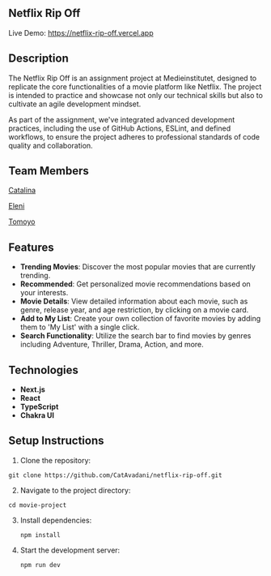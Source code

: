 ## Netflix Rip Off

Live Demo:
https://netflix-rip-off.vercel.app

## Description

The Netflix Rip Off is an assignment project at Medieinstitutet, designed to replicate the core functionalities of a movie platform like Netflix. The project is intended to practice and showcase not only our technical skills but also to cultivate an agile development mindset.

As part of the assignment, we've integrated advanced development practices, including the use of GitHub Actions, ESLint, and defined workflows, to ensure the project adheres to professional standards of code quality and collaboration.

## Team Members

[Catalina](https://github.com/CatAvadani)

[Eleni](https://github.com/Eleni001)

[Tomoyo](https://github.com/toal13)

## Features

- **Trending Movies**: Discover the most popular movies that are currently trending.
- **Recommended**: Get personalized movie recommendations based on your interests.
- **Movie Details**: View detailed information about each movie, such as genre, release year, and age restriction, by clicking on a movie card.
- **Add to My List**: Create your own collection of favorite movies by adding them to 'My List' with a single click.
- **Search Functionality**: Utilize the search bar to find movies by genres including Adventure, Thriller, Drama, Action, and more.

## Technologies

- **Next.js**
- **React**
- **TypeScript**
- **Chakra UI**

## Setup Instructions

1.  Clone the repository:

`git clone https://github.com/CatAvadani/netflix-rip-off.git`

2.  Navigate to the project directory:

`cd movie-project`

3.  Install dependencies:

    `npm install`

4.  Start the development server:

    `npm run dev`
